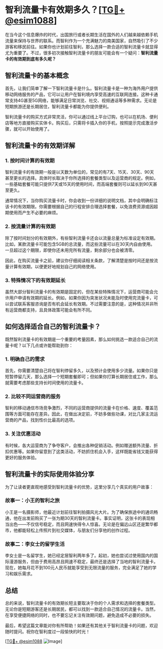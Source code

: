# 智利流量卡有效期多久？[[TG💪+ @esim1088](https://t.me/s/esim1088)]

在当今这个信息爆炸的时代，出国旅行或者长期生活在国外的人们越来越依赖手机流量来保持与世界的联系。而智利作为一个充满魅力的南美国家，自然吸引了不少游客和移民前往。如果你也计划前往智利，那么选择一款合适的智利流量卡就显得尤为重要了。不过，很多初次接触智利流量卡的朋友可能会有一个疑问：**智利流量卡的有效期到底有多久呢？**

## 智利流量卡的基本概念

首先，让我们简单了解一下智利流量卡是什么。智利流量卡是一种为海外用户提供移动网络服务的产品，它可以让用户在智利境内享受高速的互联网连接。这种卡通常支持4G甚至5G网络，能够满足日常浏览、社交、视频通话等多种需求。无论是短期旅游还是长期居住，智利流量卡都能为你提供便利。

智利流量卡的购买方式非常灵活，你可以通过线上平台订购，也可以在机场、便利店等地方直接购买实体卡。购买后，只需将卡插入你的手机，按照提示完成激活步骤，就可以开始使用了。

## 智利流量卡的有效期详解

### 1. **按时间计算的有效期**

智利流量卡的有效期一般是以天数为单位的，常见的有7天、15天、30天、90天甚至更长的选择。具体时长取决于你所选择的套餐类型以及运营商的规定。例如，一些基础套餐可能只提供7天或15天的使用时间，而高端套餐则可以延长到90天甚至更久。

通常情况下，当你购买流量卡时，你会收到一份详细的说明文档，其中会明确标注该卡的有效期限。你需要根据自己的行程安排合理选择套餐，以免浪费资源或因超期使用而产生不必要的麻烦。

### 2. **按流量计算的有效期**

除了按时间划分的有效期外，有些智利流量卡还会以流量总量为标准设定有效期。比如，某款流量卡可能包含5GB的总流量，而这些流量可以在30天内自由使用。一旦超过这个期限，即使你还未用完所有流量，剩余部分也会被清零。

因此，在购买流量卡之前，建议你仔细阅读相关条款，了解清楚是按时间还是按流量计算有效期，以便更好地规划自己的网络使用。

### 3. **特殊情况下的有效期延长**

虽然大部分智利流量卡的有效期是固定的，但在某些特殊情况下，运营商可能会允许用户申请有效期的延长。例如，如果你因为突发状况未能及时使用完流量卡，可以尝试联系客服咨询是否有机会延长有效期。不过需要注意的是，这种情况并非所有运营商都支持，且具体政策可能会有所不同。

## 如何选择适合自己的智利流量卡？

既然智利流量卡的有效期是一个重要的考量因素，那么如何挑选一款适合自己的流量卡呢？以下几点或许能帮助到你：

### 1. **明确自己的需求**

首先，你需要清楚自己将在智利停留多久，以及预计会使用多少流量。如果你只是短暂停留几天，那么选择一个短期套餐即可；但如果你打算长期居住或工作，那么就需要考虑那些支持长时间使用的流量卡。

### 2. **比较不同运营商的服务**

智利的移动通信市场竞争激烈，不同的运营商提供的流量卡在价格、速度、覆盖范围等方面可能存在差异。因此，在做出决定前，不妨多做些功课，对比几家主流运营商的产品，找到性价比最高的选项。

### 3. **关注优惠活动**

有时候，各大运营商为了争夺客户，会推出各种促销活动。例如赠送额外流量、折扣优惠等。如果你留意到了这类活动，不妨抓住机会入手，这样既能省钱又能获得更好的服务体验。

## 智利流量卡的实际使用体验分享

为了让读者更直观地感受到智利流量卡的优势，这里分享几个真实的用户故事：

### 故事一：小王的智利之旅

小王是一名摄影师，他最近计划前往智利拍摄风光大片。为了确保旅途中的通讯畅通，他在出发前购买了一张为期30天的智利流量卡。事实证明，这张卡的表现相当出色——不仅信号稳定，而且网速快得令人惊喜。无论是在偏远山区还是繁华都市，他都能轻松上传照片到社交媒体，与朋友们分享他的创作过程。

### 故事二：李女士的留学生活

李女士是一名留学生，她已经定居智利两年多了。起初，她也尝试过使用国内的国际漫游服务，但由于费用高昂且网速不稳定，最终还是选择了当地的智利流量卡。现在，她每月花不到100元人民币就能享受到无限流量的服务，完全满足了她的学习和娱乐需求。

## 总结

总的来说，智利流量卡的有效期长短主要取决于你的个人需求和选择的套餐类型。无论你是短期游客还是长期居民，都可以找到一款适合自己情况的流量卡。当然，在享受便捷网络的同时，也不要忘记关注有效期问题，避免造成不必要的损失。

最后，希望这篇文章能对你有所帮助！如果还有其他关于智利流量卡的问题，欢迎随时提问。祝你在智利度过一段愉快的时光！

[[TG💪+ @esim1088](https://t.me/s/esim1088) ![Image](https://i.postimg.cc/4NQfJmqS/Snipaste-2025-05-13-00-14-12.png)]
